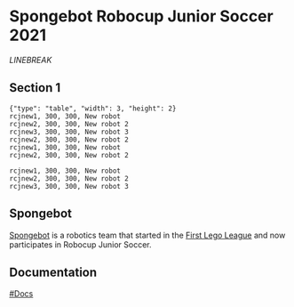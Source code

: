 # Spongebot Robocup Junior Soccer 2021
 
*LINEBREAK*


## Section 1
```gallery
{"type": "table", "width": 3, "height": 2}
rcjnew1, 300, 300, New robot
rcjnew2, 300, 300, New robot 2
rcjnew3, 300, 300, New robot 3
rcjnew2, 300, 300, New robot 2
rcjnew1, 300, 300, New robot
rcjnew2, 300, 300, New robot 2
```
```gallery
rcjnew1, 300, 300, New robot
rcjnew2, 300, 300, New robot 2
rcjnew3, 300, 300, New robot 3
```

## Spongebot
[Spongebot](https://www.livingstonrobotics.org/teams/fll/spongebot/) is a robotics team that started in the [First Lego League](https://www.firstlegoleague.org/) and now participates in Robocup Junior Soccer.

## Documentation
[#Docs](/RCJ2021/html/)